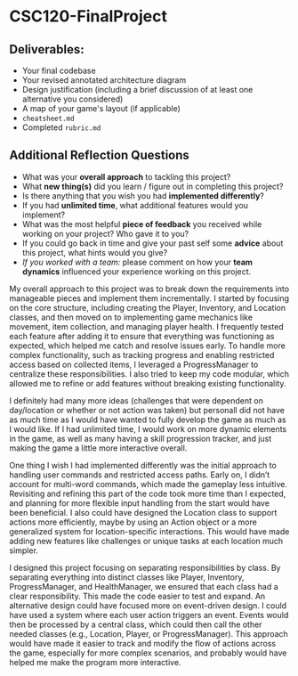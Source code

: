 # CSC120-FinalProject

## Deliverables:
 - Your final codebase
 - Your revised annotated architecture diagram
 - Design justification (including a brief discussion of at least one alternative you considered)
 - A map of your game's layout (if applicable)
 - `cheatsheet.md`
 - Completed `rubric.md`
  
## Additional Reflection Questions
 - What was your **overall approach** to tackling this project?
 - What **new thing(s)** did you learn / figure out in completing this project?
 - Is there anything that you wish you had **implemented differently**?
 - If you had **unlimited time**, what additional features would you implement?
 - What was the most helpful **piece of feedback** you received while working on your project? Who gave it to you?
 - If you could go back in time and give your past self some **advice** about this project, what hints would you give?
 - _If you worked with a team:_ please comment on how your **team dynamics** influenced your experience working on this project.

My overall approach to this project was to break down the requirements into manageable pieces and implement them incrementally. I started by focusing on the core structure, including creating the Player, Inventory, and Location classes, and then moved on to implementing game mechanics like movement, item collection, and managing player health. I frequently tested each feature after adding it to ensure that everything was functioning as expected, which helped me catch and resolve issues early. To handle more complex functionality, such as tracking progress and enabling restricted access based on collected items, I leveraged a ProgressManager to centralize these responsibilities. I also tried to keep my code modular, which allowed me to refine or add features without breaking existing functionality.

I definitely had many more ideas (challenges that were dependent on day/location or whether or not action was taken) but personall did not have as much time as I would have wanted to fully develop the game as much as I would like. If I had unlimited time, I would work on more dynamic elements in the game, as well as many having a skill progression tracker, and just making the game a little more interactive overall.

One thing I wish I had implemented differently was the initial approach to handling user commands and restricted access paths. Early on, I didn’t account for multi-word commands, which made the gameplay less intuitive. Revisiting and refining this part of the code took more time than I expected, and planning for more flexible input handling from the start would have been beneficial. I also could have designed the Location class to support actions more efficiently, maybe  by using an Action object or a more generalized system for location-specific interactions. This would have made adding new features like challenges or unique tasks at each location much simpler.

I designed this project focusing on separating responsibilities by class. By separating everything into distinct classes like Player, Inventory, ProgressManager, and HealthManager, we ensured that each class had a clear responsibility. This made the code easier to test and expand. An alternative design could have focused more on event-driven design. I could have used a system where each user action triggers an event. Events would then be processed by a central class, which could then call the other needed classes (e.g., Location, Player, or ProgressManager). This approach would have made it easier to track and modify the flow of actions across the game, especially for more complex scenarios, and probably would have helped me make the program more interactive.